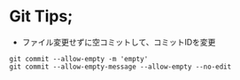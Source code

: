 # Git Tips; 

- ファイル変更せずに空コミットして、コミットIDを変更
```
git commit --allow-empty -m 'empty'
git commit --allow-empty-message --allow-empty --no-edit
```